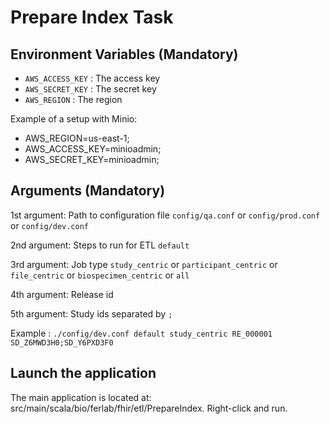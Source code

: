 # Prepare Index Task

## Environment Variables (Mandatory)

- `AWS_ACCESS_KEY` : The access key
- `AWS_SECRET_KEY` : The secret key
- `AWS_REGION`     : The region

Example of a setup with Minio:
- AWS_REGION=us-east-1;
- AWS_ACCESS_KEY=minioadmin;
- AWS_SECRET_KEY=minioadmin;

## Arguments (Mandatory)

1st argument: Path to configuration file `config/qa.conf` or `config/prod.conf` or `config/dev.conf`

2nd argument: Steps to run for ETL `default`

3rd argument: Job type `study_centric` or `participant_centric` or `file_centric` or `biospecimen_centric` or `all`

4th argument: Release id

5th argument: Study ids separated by `;`

Example : `./config/dev.conf default study_centric RE_000001 SD_Z6MWD3H0;SD_Y6PXD3F0`

## Launch the application

The main application is located at: src/main/scala/bio/ferlab/fhir/etl/PrepareIndex. Right-click and run.
